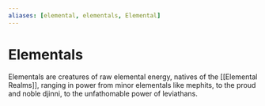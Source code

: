 ```yaml
---
aliases: [elemental, elementals, Elemental]
---
```


# Elementals

Elementals are creatures of raw elemental energy, natives of the [[Elemental Realms]], ranging in power from minor elementals like mephits, to the proud and noble djinni, to the unfathomable power of leviathans. 